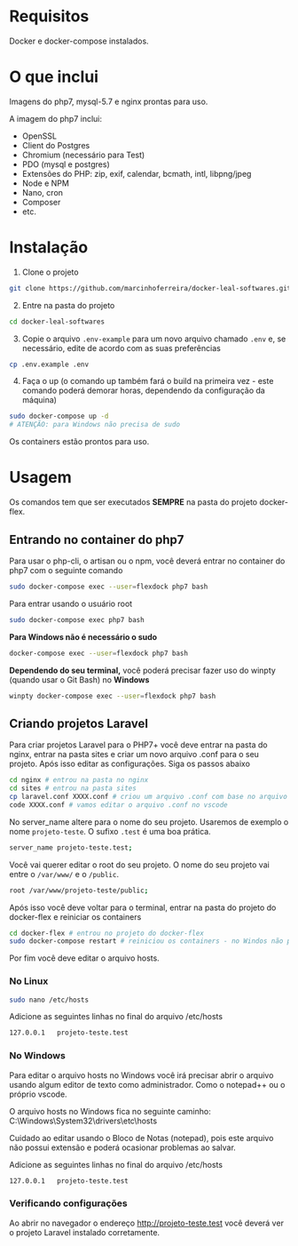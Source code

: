 # Requisitos

Docker e docker-compose instalados.

# O que inclui

Imagens do php7, mysql-5.7 e nginx prontas para uso.

A imagem do php7 inclui: 
* OpenSSL
* Client do Postgres
* Chromium (necessário para Test)
* PDO (mysql e postgres)
* Extensões do PHP: zip, exif, calendar, bcmath, intl, libpng/jpeg
* Node e NPM
* Nano, cron
* Composer
* etc.

# Instalação

1. Clone o projeto
````sh
git clone https://github.com/marcinhoferreira/docker-leal-softwares.git
````
2. Entre na pasta do projeto
````sh
cd docker-leal-softwares
````
3. Copie o arquivo ``.env-example`` para um novo arquivo chamado ``.env`` e, se necessário, edite de acordo com as suas preferências
````sh
cp .env.example .env
````
4. Faça o up (o comando up também fará o build na primeira vez - este comando poderá demorar horas, dependendo da configuração da máquina)
````sh
sudo docker-compose up -d
# ATENÇÃO: para Windows não precisa de sudo
````

Os containers estão prontos para uso. 

# Usagem
Os comandos tem que ser executados **SEMPRE** na pasta do projeto docker-flex.

## Entrando no container do php7
Para usar o php-cli, o artisan ou o npm, você deverá entrar no container do php7 com o seguinte comando 
````sh
sudo docker-compose exec --user=flexdock php7 bash
```` 
Para entrar usando o usuário root
````sh
sudo docker-compose exec php7 bash
````
**Para Windows não é necessário o sudo**
````sh
docker-compose exec --user=flexdock php7 bash
````
**Dependendo do seu terminal,** você poderá precisar fazer uso do winpty (quando usar o Git Bash) no **Windows**
````sh
winpty docker-compose exec --user=flexdock php7 bash
````

## Criando projetos Laravel
Para criar projetos Laravel para o PHP7+ você deve entrar na pasta do nginx, entrar na pasta sites e criar um novo arquivo .conf para o seu projeto. Após isso editar as configurações. Siga os passos abaixo

````sh
cd nginx # entrou na pasta no nginx
cd sites # entrou na pasta sites
cp laravel.conf XXXX.conf # criou um arquivo .conf com base no arquivo laravel. XXXX é o nome do seu projeto
code XXXX.conf # vamos editar o arquivo .conf no vscode
````

No server_name altere para o nome do seu projeto. Usaremos de exemplo o nome ``projeto-teste``. O sufixo ``.test`` é uma boa prática.
````sh
server_name projeto-teste.test;
````
Você vai querer editar o root do seu projeto. O nome do seu projeto vai entre o ``/var/www/`` e o ``/public``.
````sh
root /var/www/projeto-teste/public;
````
Após isso você deve voltar para o terminal, entrar na pasta do projeto do docker-flex e reiniciar os containers
````sh
cd docker-flex # entrou no projeto do docker-flex
sudo docker-compose restart # reiniciou os containers - no Windos não precisa do sudo
````

Por fim você deve editar o arquivo hosts.
### No Linux
````sh
sudo nano /etc/hosts
````
Adicione as seguintes linhas no final do arquivo /etc/hosts
````sh
127.0.0.1   projeto-teste.test
````

### No Windows
Para editar o arquivo hosts no Windows você irá precisar abrir o arquivo usando algum editor de texto como administrador. Como o notepad++ ou o próprio vscode. 

O arquivo hosts no Windows fica no seguinte caminho: C:\Windows\System32\drivers\etc\hosts

Cuidado ao editar usando o Bloco de Notas (notepad), pois este arquivo não possui extensão e poderá ocasionar problemas ao salvar.

Adicione as seguintes linhas no final do arquivo /etc/hosts
````sh
127.0.0.1   projeto-teste.test
````

### Verificando configurações
Ao abrir no navegador o endereço http://projeto-teste.test você deverá ver o projeto Laravel instalado corretamente.

